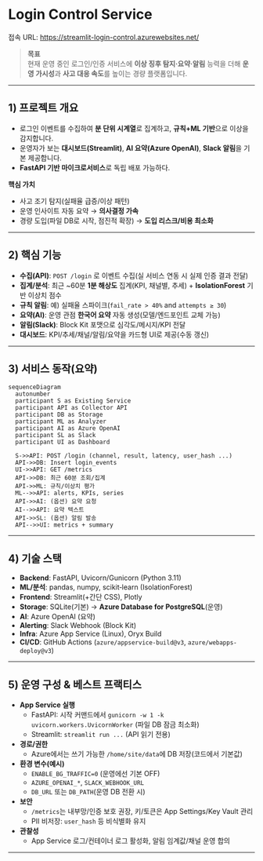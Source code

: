 # Login Control Service

접속 URL: https://streamlit-login-control.azurewebsites.net/

> **목표**  
> 현재 운영 중인 로그인/인증 서비스에 **이상 징후 탐지·요약·알림** 능력을 더해 **운영 가시성**과 **사고 대응 속도**를 높이는 경량 플랫폼입니다.

---

## 1) 프로젝트 개요

- 로그인 이벤트를 수집하여 **분 단위 시계열**로 집계하고, **규칙+ML 기반**으로 이상을 감지합니다.  
- 운영자가 보는 **대시보드(Streamlit)**, **AI 요약(Azure OpenAI)**, **Slack 알림**을 기본 제공합니다.  
- **FastAPI 기반 마이크로서비스**로 독립 배포 가능하다.

**핵심 가치**
- 사고 조기 탐지(실패율 급증/이상 패턴)
- 운영 인사이트 자동 요약 → **의사결정 가속**
- 경량 도입(파일 DB로 시작, 점진적 확장) → **도입 리스크/비용 최소화**

---

## 2) 핵심 기능

- **수집(API)**: `POST /login` 로 이벤트 수집(실 서비스 연동 시 실제 인증 결과 전달)
- **집계/분석**: 최근 ~60분 **1분 해상도** 집계(KPI, 채널별, 추세) + **IsolationForest** 기반 이상치 점수
- **규칙 알림**: 예) 실패율 스파이크(`fail_rate > 40%` and `attempts ≥ 30`)
- **요약(AI)**: 운영 관점 **한국어 요약** 자동 생성(모델/엔드포인트 교체 가능)
- **알림(Slack)**: Block Kit 포맷으로 심각도/메시지/KPI 전달
- **대시보드**: KPI/추세/채널/알림/요약을 카드형 UI로 제공(수동 갱신)

---

## 3) 서비스 동작(요약)

```mermaid
sequenceDiagram
  autonumber
  participant S as Existing Service
  participant API as Collector API
  participant DB as Storage
  participant ML as Analyzer
  participant AI as Azure OpenAI
  participant SL as Slack
  participant UI as Dashboard

  S->>API: POST /login (channel, result, latency, user_hash ...)
  API->>DB: Insert login_events
  UI->>API: GET /metrics
  API->>DB: 최근 60분 조회/집계
  API->>ML: 규칙/이상치 평가
  ML-->>API: alerts, KPIs, series
  API->>AI: (옵션) 요약 요청
  AI-->>API: 요약 텍스트
  API->>SL: (옵션) 알림 발송
  API-->>UI: metrics + summary
```

---

## 4) 기술 스택

- **Backend**: FastAPI, Uvicorn/Gunicorn (Python 3.11)  
- **ML/분석**: pandas, numpy, scikit‑learn (IsolationForest)  
- **Frontend**: Streamlit(+간단 CSS), Plotly  
- **Storage**: SQLite(기본) → **Azure Database for PostgreSQL**(운영)  
- **AI**: Azure OpenAI (요약)  
- **Alerting**: Slack Webhook (Block Kit)  
- **Infra**: Azure App Service (Linux), Oryx Build  
- **CI/CD**: GitHub Actions (`azure/appservice-build@v3`, `azure/webapps-deploy@v3`)

---

## 5) 운영 구성 & 베스트 프랙티스

- **App Service 실행**  
  - FastAPI: 시작 커맨드에서 `gunicorn -w 1 -k uvicorn.workers.UvicornWorker` (파일 DB 잠금 최소화)  
  - Streamlit: `streamlit run ...` (API 읽기 전용)  
- **경로/권한**  
  - Azure에서는 쓰기 가능한 `/home/site/data`에 DB 저장(코드에서 기본값)  
- **환경 변수(예시)**  
  - `ENABLE_BG_TRAFFIC=0` (운영에선 기본 OFF)  
  - `AZURE_OPENAI_*`, `SLACK_WEBHOOK_URL`  
  - `DB_URL` 또는 `DB_PATH`(운영 DB 전환 시)  
- **보안**  
  - `/metrics`는 내부망/인증 보호 권장, 키/토큰은 App Settings/Key Vault 관리  
  - PII 비저장: `user_hash` 등 비식별화 유지  
- **관찰성**  
  - App Service 로그/컨테이너 로그 활성화, 알림 임계값/채널 운영 합의

---
